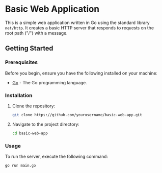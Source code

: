 # Basic Web Application

This is a simple web application written in Go using the standard library `net/http`. It creates a basic HTTP server that responds to requests on the root path ("/") with a message.

## Getting Started

### Prerequisites

Before you begin, ensure you have the following installed on your machine:

- [Go](https://golang.org/) - The Go programming language.

### Installation

1. Clone the repository:

    ```bash
    git clone https://github.com/yourusername/basic-web-app.git
    ```

2. Navigate to the project directory:

    ```bash
    cd basic-web-app
    ```

### Usage

To run the server, execute the following command:

```bash
go run main.go
